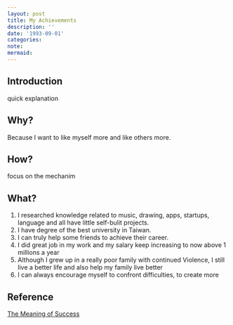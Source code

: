 ```yaml
---
layout: post
title: My Achievements
description: ''
date: '1993-09-01'
categories:
note:
mermaid:
---
```


## Introduction

quick explanation

## Why?

Because I want to like myself more and like others more.

## How?

focus on the mechanim

## What?

1. I researched knowledge related to music, drawing, apps, startups, language and all have little self-bulit projects.
2. I have degree of the best university in Taiwan.
3. I can truly help some friends to achieve their career.
4. I did great job in my work and my salary keep increasing to now above 1 millions a year
5. Although I grew up in a really poor family with continued Violence, I still live a better life and also help my family live better
6. I can always encourage myself to confront difficulties, to create more

## Reference

[The Meaning of Success](https://www.cam.ac.uk/women-at-cambridge/chapters-and-themes/chapter-1-the-achievements-that-matter-most-and-why)
